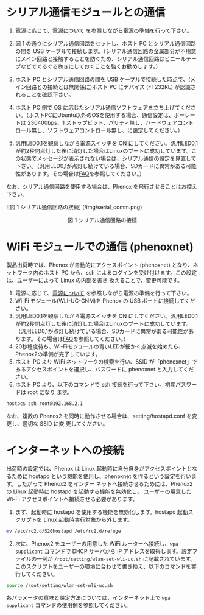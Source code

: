 # シリアル通信モジュールとの通信
1. 電源に応じて、[電源について](power.md) を参照しながら電源の準備を行って下さい。
2. 図 1 の通りにシリアル通信回路をセットし、ホスト PC とシリアル通信回路の間を USB ケーブルで接続します。（シリアル通信回路の金属部分が不用意にメイン回路と接触することを防ぐため、シリアル通信回路はビニールテープなどでぐるぐる巻きにしておくことを強くお勧めします。）

3. ホスト PC とシリアル通信回路の間を USB ケーブルで接続した時点で、(メイン回路との接続とは無関係に)ホスト PC にデバイス (FT232RL) が認識されることを確認下さい。
4. ホスト PC 側で OS に応じたシリアル通信ソフトウェアを立ち上げてください。（ホストPCにUbuntu以外のOSを使用する場合、通信設定は、ボーレートは 230400bps、1 ストップビット、パリティ無し、ハードウェアコントロール無し、ソフトウェアコントロール無し、に設定してください。）

5. 汎用LED0,1を観察しながら電源スイッチを ON にしてください。汎用LED0,1が約2秒間点灯した後に消灯した場合はLinuxのブートに成功しています。この状態でメッセージが表示されない場合は、シリアル通信の設定を見直して下さい。（汎用LED0,1が点灯し続けている場合、SDカードに異常がある可能性があります。その場合は[FAQ](/faq.md)を参照してください。）

なお、シリアル通信回路を使用する場合は、Phenox を飛行させることはお控え下さい。

![図 1 シリアル通信回路の接続] (/img/serial_comm.png)
<div align="center">図 1 シリアル通信回路の接続 </div>

# WiFi モジュールでの通信 (phenoxnet)
製品出荷時では、Phenox が自動的にアクセスポイント (phenoxnet) となり、ネットワーク内のホスト PC から、ssh によるログインを受け付けます。この設定は、ユーザーによって Linux の内部を書き 換えることで、変更可能です。

1. 電源に応じて、[電源について](power.md) を参照しながら電源の準備を行って下さい。
2. Wi-Fi モジュール(WLI-UC-GNM)を Phenox の USB ポートに接続してください。
3. 汎用LED0,1を観察しながら電源スイッチを ON にしてください。汎用LED0,1が約2秒間点灯した後に消灯した場合はLinuxのブートに成功しています。（汎用LED0,1が点灯し続けている場合、SDカードに異常がある可能性があります。その場合は[FAQ](/faq.md)を参照してください。）
4. 20秒程度待ち、Wi-Fiモジュールの青いLEDが細かく点滅を始めたら、Phenox2の準備が完了しています。
4. ホスト PC より WiFi ネットワークの検索を行い、SSID が「phenoxnet」であるアクセスポイントを選択し、パスワードに phenoxnet と入力してください。
5. ホスト PC より、以下のコマンドで ssh 接続を行って下さい。初期パスワードは root になり ます。    
```bash
hostpc$ ssh root@192.168.2.1
```


なお、複数の Phenox2 を同時に動作させる場合は、setting/hostapd.conf を変更し、適切な SSID に変 更してください。

# インターネットへの接続
出荷時の設定では、Phenox は Linux 起動時に自分自身がアクセスポイントとなるために hostapd という機能を使用し、phenoxnet を作るという設定を行います。したがって Phenox2 をインター ネットへ接続させるためには、Phenox2 の Linux 起動時に hostapd を起動する機能を無効化し、 ユーザーの用意した Wi-Fi アクセスポイントへ接続させる必要があります。

1. まず、起動時に hostapd を使用する機能を無効化します。hostapd 起動スクリプトを Linux 起動時実行対象から外します。    
```bash
mv /etc/rc2.d/S20hostapd /etc/rc2.d/refuge
```
2. 次に、Phenox2 をユーザーの用意した WiFi ルーターへ接続し、`wpa supplicant` コマンドで DHCP サーバから IP アドレスを取得します。設定ファイルの一例が `/root/setting/wlan-set-wli-uc.sh` に記載されています。このスクリプトをユーザーの環境に合わせて書き換え、以下のコマンドを実 行してください。
```bash
source /root/setting/wlan-set-wli-uc.sh
```

各パラメータの意味と設定方法については、インターネット上で `wpa supplicant` コマンドの使用例を参照してください。

